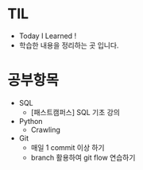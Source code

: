 # TIL
- Today I Learned !
- 학습한 내용을 정리하는 곳 입니다.

# 공부항목
- SQL
  - [패스트캠퍼스] SQL 기초 강의
- Python
  - Crawling
- Git
  - 매일 1 commit 이상 하기
  - branch 활용하여 git flow 연습하기
